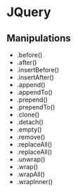 # JQuery
## Manipulations
- .before()
- .after()
- .insertBefore()
- .insertAfter()
- .append()
- .appendTo()
- .prepend()
- .prependTo()
- .clone()
- .detach()
- .empty()
- .remove()
- .replaceAll()
- .replaceAll()
- .unwrap()
- .wrap()
- .wrapAll()
- .wrapInner()